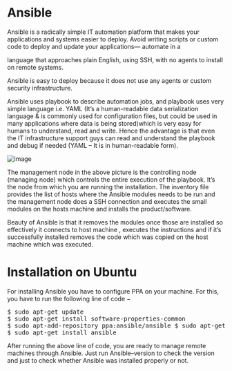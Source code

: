 # Ansible
Ansible is a radically simple IT automation platform that makes your applications and systems easier to deploy. Avoid writing scripts or custom code to deploy and update your applications— automate in a 

language that approaches plain English, using SSH, with no agents to install on remote systems.

Ansible is easy to deploy because it does not use any agents or custom security infrastructure.

Ansible uses playbook to describe automation jobs, and playbook uses very simple language i.e. YAML (It’s a human-readable data serialization language & is commonly used for configuration files, but could be 
used in many applications where data is being stored)which is very easy for humans to understand, read and write. Hence the advantage is that even the IT infrastructure support guys can read and understand 
the playbook and debug if needed (YAML – It is in human-readable form).

![image](https://github.com/Manoj123-github/Ansible/assets/76830665/0b6d79de-7825-420a-9e5e-7223772c3c5e)

The management node in the above picture is the controlling node (managing node) which controls the entire execution of the playbook. It’s the node from which you are running the installation. The inventory 
file provides the list of hosts where the Ansible modules needs to be run and the management node does a SSH connection and executes the small modules on the hosts machine and installs the product/software.

Beauty of Ansible is that it removes the modules once those are installed so effectively it connects to host machine , executes the instructions and if it’s successfully installed removes the code which was 
copied on the host machine which was executed.


# Installation on Ubuntu

For installing Ansible you have to configure PPA on your machine. For this, you have to run the following line of code −
<pre>
$ sudo apt-get update 
$ sudo apt-get install software-properties-common 
$ sudo apt-add-repository ppa:ansible/ansible $ sudo apt-get update 
$ sudo apt-get install ansible
</pre>

After running the above line of code, you are ready to manage remote machines through Ansible. Just run Ansible–version to check the version and just to check whether Ansible was installed properly or not.
